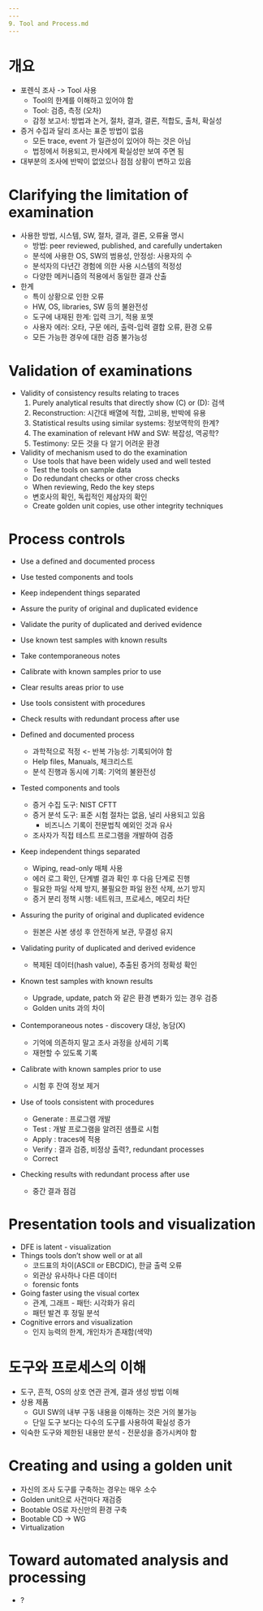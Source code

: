 ```yaml
---
---
9. Tool and Process.md
---
```


# 개요
- 포렌식 조사 -> Tool 사용
  - Tool의 한계를 이해하고 있어야 함
  - Tool: 검증, 측정 (오차)
  - 감정 보고서: 방법과 논거, 절차, 결과, 결론, 적합도, 출처, 확실성
- 증거 수집과 달리 조사는 표준 방법이 없음
  - 모든 trace, event 가 일관성이 있어야 하는 것은 아님
  - 법정에서 허용되고, 판사에게 확실성만 보여 주면 됨
- 대부분의 조사에 반박이 없었으나 점점 상황이 변하고 있음

# Clarifying the limitation of examination
- 사용한 방법, 시스템, SW, 절차, 결과, 결론, 오류율 명시
  - 방법: peer reviewed, published, and carefully undertaken
  - 분석에 사용한 OS, SW의 범용성, 안정성: 사용자의 수
  - 분석자의 다년간 경험에 의한 사용 시스템의 적정성
  - 다양한 메커니즘의 적용에서 동일한 결과 산출
- 한계
  - 특이 상황으로 인한 오류
  - HW, OS, libraries, SW 등의 불완전성
  - 도구에 내재된 한계: 입력 크기, 적용 포멧
  - 사용자 에러: 오타, 구문 에러, 출력-입력 결합 오류, 환경 오류
  - 모든 가능한 경우에 대한 검증 불가능성

# Validation of examinations
- Validity of consistency results relating to traces
  1. Purely analytical results that directly show (C) or (D): 검색
  2. Reconstruction: 시간대 배열에 적합, 고비용, 반박에 유용
  3. Statistical results using similar systems: 정보역학의 한계?
  4. The examination of relevant HW and SW: 복잡성, 역공학?
  5. Testimony: 모든 것을 다 알기 어려운 환경
- Validity of mechanism used to do the examination
  - Use tools that have been widely used and well tested
  - Test the tools on sample data
  - Do redundant checks or other cross checks
  - When reviewing, Redo the key steps
  - 변호사의 확인, 독립적인 제삼자의 확인
  - Create golden unit copies, use other integrity techniques 

# Process controls
- Use a defined and documented process
- Use tested components and tools
- Keep independent things separated
- Assure the purity of original and duplicated evidence
- Validate the purity of duplicated and derived evidence
- Use known test samples with known results
- Take contemporaneous notes
- Calibrate with known samples prior to use
- Clear results areas prior to use
- Use tools consistent with procedures
- Check results with redundant process after use

- Defined and documented process
  - 과학적으로 적정 <- 반복 가능성: 기록되어야 함
  - Help files, Manuals, 체크리스트
  - 분석 진행과 동시에 기록: 기억의 불완전성
- Tested components and tools
  - 증거 수집 도구: NIST CFTT
  - 증거 분석 도구: 표준 시험 절차는 없음, 널리 사용되고 있음
    - 비즈니스 기록이 전문법칙 예외인 것과 유사
  - 조사자가 직접 테스트 프로그램을 개발하여 검증
- Keep independent things separated
  - Wiping, read-only 매체 사용
  - 에러 로그 확인, 단계별 결과 확인 후 다음 단계로 진행
  - 필요한 파일 삭제 방지, 불필요한 파일 완전 삭제, 쓰기 방지
  - 증거 분리 정책 시행: 네트워크, 프로세스, 메모리 차단

- Assuring the purity of original and duplicated evidence
  - 원본은 사본 생성 후 안전하게 보관, 무결성 유지
- Validating purity of duplicated and derived evidence
  - 복제된 데이터(hash value), 추출된 증거의 정확성 확인
- Known test samples with known results
  - Upgrade, update, patch 와 같은 환경 변화가 있는 경우 검증
  - Golden units 과의 차이
- Contemporaneous notes   - discovery 대상, 농담(X)
  - 기억에 의존하지 말고 조사 과정을 상세히 기록
  - 재현할 수 있도록 기록

- Calibrate with known samples prior to use
  - 시험 후 잔여 정보 제거
- Use of tools consistent with procedures
  - Generate : 프로그램 개발
  - Test : 개발 프로그램을 알려진 샘플로 시험
  - Apply : traces에 적용
  - Verify : 결과 검증, 비정상 출력?, redundant processes
  - Correct
- Checking results with redundant process after use
  - 중간 결과 점검

# Presentation tools and visualization
- DFE is latent   - visualization
- Things tools don’t show well or at all
  - 코드표의 차이(ASCII or EBCDIC), 한글 출력 오류
  - 외관상 유사하나 다른 데이터
  - forensic fonts
- Going faster using the visual cortex
  - 관계, 그래프   - 패턴: 시각화가 유리
  - 패턴 발견 후 정밀 분석
- Cognitive errors and visualization
  - 인지 능력의 한계, 개인차가 존재함(색약)

# 도구와 프로세스의 이해
- 도구, 흔적, OS의 상호 연관 관계, 결과 생성 방법 이해
- 상용 제품
  - GUI SW의 내부 구동 내용을 이해하는 것은 거의 불가능
  - 단일 도구 보다는 다수의 도구를 사용하여 확실성 증가
- 익숙한 도구와 제한된 내용만 분석   - 전문성을 증가시켜야 함

# Creating and using a golden unit
- 자신의 조사 도구를 구축하는 경우는 매우 소수
- Golden unit으로 사건마다 재검증
- Bootable OS로 자신만의 환경 구축
- Bootable CD -> WG
- Virtualization 

# Toward automated analysis and processing
- ?
